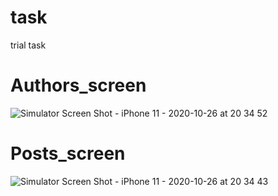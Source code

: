 # task
trial task

# Authors_screen
![Simulator Screen Shot - iPhone 11 - 2020-10-26 at 20 34 52](https://user-images.githubusercontent.com/39049376/97216193-2405e500-17ce-11eb-8e10-279656a522bc.png)



# Posts_screen
![Simulator Screen Shot - iPhone 11 - 2020-10-26 at 20 34 43](https://user-images.githubusercontent.com/39049376/97216459-91197a80-17ce-11eb-9a4b-63e926294da0.png)
